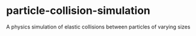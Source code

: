 # particle-collision-simulation
A physics simulation of elastic collisions between particles of varying sizes
